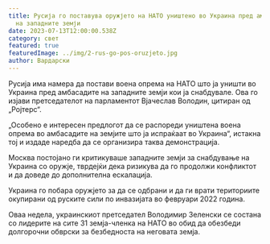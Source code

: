 ```yaml
---
title: Русија го поставува оружјето на НАТО уништено во Украина пред амбасадите
  на западните земји
date: 2023-07-13T12:00:00.538Z
category: свет
featured: true
featuredImage: ../img/2-rus-go-pos-oruzjeto.jpg
author: Вардарски
---
```

Русија има намера да постави воена опрема на НАТО што ја уништи во Украина пред амбасадите на западните земји кои ја снабдувале. Ова го изјави претседателот на парламентот Вјачеслав Володин, цитиран од „Ројтерс“.

„Особено е интересен предлогот да се распореди уништена воена опрема во амбасадите на земјите што ја испраќаат во Украина“, истакна тој и издаде наредба да се организира таква демонстрација.

Москва постојано ги критикуваше западните земји за снабдување на Украина со оружје, тврдејќи дека ризикува да го продолжи конфликтот и да доведе до дополнителна ескалација.

Украина го побара оружјето за да се одбрани и да ги врати териториите окупирани од руските сили по инвазијата во февруари 2022 година.

Оваа недела, украинскиот претседател Володимир Зеленски се состана со лидерите на сите 31 земја-членка на НАТО во обид да обезбеди долгорочни обврски за безбедноста на неговата земја.